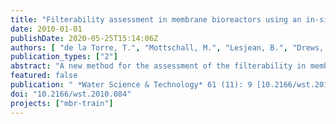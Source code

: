 ```yaml
---
title: "Filterability assessment in membrane bioreactors using an in-situ filtration test cell"
date: 2010-01-01
publishDate: 2020-05-25T15:14:06Z
authors: [ "de la Torre, T.", "Mottschall, M.", "Lesjean, B.", "Drews, A.", "Iheanaetu, A.", "Kraume, M." ]
publication_types: ["2"]
abstract: "A new method for the assessment of the filterability in membrane bioreactors was tested for five months in four MBR units in Berlin. The new method BFM (Berlin Filtration Method) for filterability assessment uses a small membrane filtration test cell which can be submerged directly in the biological tanks to determine the filterability of the activated sludge in-situ. The test cell contains an aerated flat-sheet membrane which operates at similar conditions as in the plant. Filterability is expressed in terms of critical flux obtained by performing flux-stepping experiments. The ultimate goal of monitoring the filterability with the device is to detect in real time fouling occurrences due to changes in sludge composition and to adapt accordingly the operating conditions. The usefulness of the device for this purpose was evaluated for five months after monitoring four MBR plants in Berlin with different activated sludge characteristics (MLSS from 5 to 21 g/L, SRT 12–35d and COD in the supernatant 30–400 mg/L). The first results show a good agreement between the filterability of the sludge with the portable filtration test cell and the filtration performance of the plant. Critical flux values varied between 3 and 30L/m2 h during the studied period. Useful information concerning the irreversibility of the fouling was provided by looking at the hysteresis curve of the flux-stepping experiments."
featured: false
publication: " *Water Science & Technology* 61 (11): 9 [10.2166/wst.2010.084](https://doi.org/10.2166/wst.2010.084)"
doi: "10.2166/wst.2010.084"
projects: ["mbr-train"]
---
```


